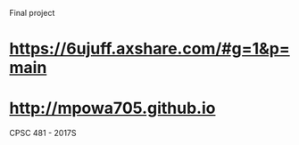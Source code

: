 Final project
# https://6ujuff.axshare.com/#g=1&p=main

# http://mpowa705.github.io
CPSC 481 - 2017S
